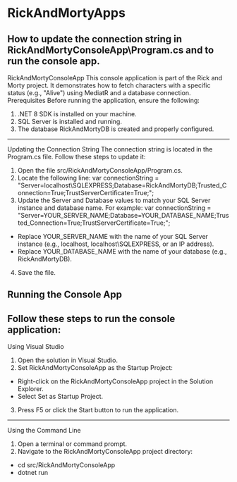 # RickAndMortyApps
  ## How to update the connection string in RickAndMortyConsoleApp\Program.cs and to run the console app.
RickAndMortyConsoleApp
This console application is part of the Rick and Morty project. It demonstrates how to fetch characters with a specific status (e.g., "Alive") using MediatR and a database connection.
Prerequisites
Before running the application, ensure the following:
1.	.NET 8 SDK is installed on your machine.
2.	SQL Server is installed and running.
3.	The database RickAndMortyDB is created and properly configured.
---
Updating the Connection String
The connection string is located in the Program.cs file. Follow these steps to update it:
1.	Open the file src/RickAndMortyConsoleApp/Program.cs.
2.	Locate the following line:
      var connectionString = "Server=localhost\\SQLEXPRESS;Database=RickAndMortyDB;Trusted_Connection=True;TrustServerCertificate=True;";
3.	Update the Server and Database values to match your SQL Server instance and database name. For example:
       var connectionString = "Server=YOUR_SERVER_NAME;Database=YOUR_DATABASE_NAME;Trusted_Connection=True;TrustServerCertificate=True;";
   - Replace YOUR_SERVER_NAME with the name of your SQL Server instance (e.g., localhost, localhost\\SQLEXPRESS, or an IP address).
   - Replace YOUR_DATABASE_NAME with the name of your database (e.g., RickAndMortyDB).
4.	Save the file.

## Running the Console App
Follow these steps to run the console application:
---
Using Visual Studio
1.	Open the solution in Visual Studio.
2.	Set RickAndMortyConsoleApp as the Startup Project:
  - Right-click on the RickAndMortyConsoleApp project in the Solution Explorer.
  - Select Set as Startup Project.
3.	Press F5 or click the Start button to run the application.
---
Using the Command Line
1.	Open a terminal or command prompt.
2.	Navigate to the RickAndMortyConsoleApp project directory:
   - cd src/RickAndMortyConsoleApp
   - dotnet run
